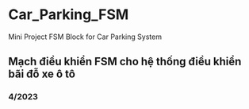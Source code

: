 # Car_Parking_FSM
Mini Project FSM Block for Car Parking System 
## Mạch điều khiển FSM cho hệ thống điều khiển bãi đỗ xe ô tô
### 4/2023
